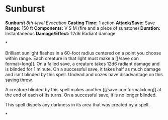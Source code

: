 # Sunburst

**Sunburst**
_8th-level Evocation_
**Casting Time:** 1 action
**Attack/Save:** Save
**Range:** 150 ft
**Components:** V S M (fire and a piece of sunstone)
**Duration:** Instantaneous
**Damage/Effect:** 12d6 Radiant damage

*<p>Brilliant sunlight flashes in a 60-foot radius centered on a point you choose within range. Each creature in that light must make a [[/save con format=long]]. On a failed save, a creature takes 12d6 radiant damage and is blinded for 1 minute. On a successful save, it takes half as much damage and isn't blinded by this spell. Undead and oozes have disadvantage on this saving throw.

A creature blinded by this spell makes another [[/save con format=long]] at the end of each of its turns. On a successful save, it is no longer blinded.

This spell dispels any darkness in its area that was created by a spell.</p>*
